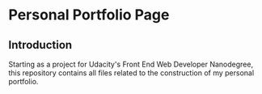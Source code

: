 # Personal Portfolio Page

## Introduction

Starting as a project for Udacity's Front End Web Developer Nanodegree, this repository contains all files related to the construction of my personal portfolio.
